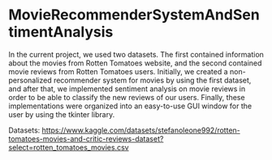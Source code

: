 # MovieRecommenderSystemAndSentimentAnalysis


In the current project, we used two datasets. The first contained information about the movies from Rotten Tomatoes
website, and the second contained movie reviews from Rotten Tomatoes users.
Initially, we created a non-personalized recommender system for movies by using the first dataset, and after that, 
we implemented sentiment analysis on movie reviews in order to be able to classify the new reviews of our users.
Finally, these implementations were organized into an easy-to-use GUI window for the user by using the tkinter library.


Datasets: https://www.kaggle.com/datasets/stefanoleone992/rotten-tomatoes-movies-and-critic-reviews-dataset?select=rotten_tomatoes_movies.csv
